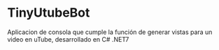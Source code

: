 # TinyUtubeBot
Aplicacion de consola que cumple la función de generar vistas para un video en uTube, desarrollado en C# .NET7
